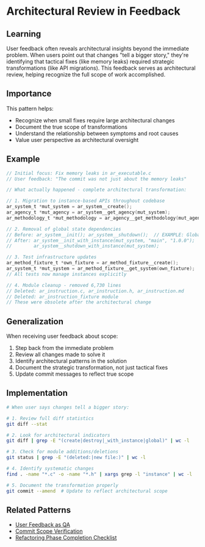 # Architectural Review in Feedback

## Learning

User feedback often reveals architectural insights beyond the immediate problem. When users point out that changes "tell a bigger story," they're identifying that tactical fixes (like memory leaks) required strategic transformations (like API migrations). This feedback serves as architectural review, helping recognize the full scope of work accomplished.

## Importance

This pattern helps:
- Recognize when small fixes require large architectural changes
- Document the true scope of transformations
- Understand the relationship between symptoms and root causes
- Value user perspective as architectural oversight

## Example

```c
// Initial focus: Fix memory leaks in ar_executable.c
// User feedback: "The commit was not just about the memory leaks"

// What actually happened - complete architectural transformation:

// 1. Migration to instance-based APIs throughout codebase
ar_system_t *mut_system = ar_system__create();
ar_agency_t *mut_agency = ar_system__get_agency(mut_system);
ar_methodology_t *mut_methodology = ar_agency__get_methodology(mut_agency);

// 2. Removal of global state dependencies
// Before: ar_system__init(); ar_system__shutdown();  // EXAMPLE: Global APIs removed
// After: ar_system__init_with_instance(mut_system, "main", "1.0.0");
//        ar_system__shutdown_with_instance(mut_system);

// 3. Test infrastructure updates
ar_method_fixture_t *own_fixture = ar_method_fixture__create();
ar_system_t *mut_system = ar_method_fixture__get_system(own_fixture);
// All tests now manage instances explicitly

// 4. Module cleanup - removed 6,730 lines
// Deleted: ar_instruction.c, ar_instruction.h, ar_instruction.md
// Deleted: ar_instruction_fixture module
// These were obsolete after the architectural change
```

## Generalization

When receiving user feedback about scope:
1. Step back from the immediate problem
2. Review all changes made to solve it
3. Identify architectural patterns in the solution
4. Document the strategic transformation, not just tactical fixes
5. Update commit messages to reflect true scope

## Implementation

```bash
# When user says changes tell a bigger story:

# 1. Review full diff statistics
git diff --stat

# 2. Look for architectural indicators
git diff | grep -E "(create|destroy|_with_instance|global)" | wc -l

# 3. Check for module additions/deletions
git status | grep -E "(deleted:|new file:)" | wc -l

# 4. Identify systematic changes
find . -name "*.c" -o -name "*.h" | xargs grep -l "instance" | wc -l

# 5. Document the transformation properly
git commit --amend  # Update to reflect architectural scope
```

## Related Patterns
- [User Feedback as QA](user-feedback-as-qa.md)
- [Commit Scope Verification](commit-scope-verification.md)
- [Refactoring Phase Completion Checklist](refactoring-phase-completion-checklist.md)